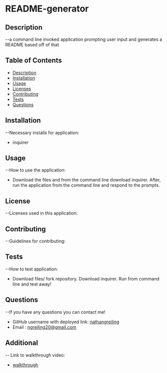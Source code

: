 # README-generator
 ## Description
  --a command line invoked application prompting user input and generates a README based off of that
  
  ## Table of Contents
  - [Description](#description)
  - [Installation](#installation)
  - [Usage](#usage)
  - [Licenses](#license)
  - [Contributing](#contributing)
  - [Tests](#tests)
  - [Questions](#questions)

  ## Installation
  --Necessary installs for application:
  - inquirer

  ## Usage
  --How to use the application:
  - Download the files and from the command line download inquirer. After, run the application from the command line and respond to the prompts.

  ## License
  --Licenses used in this application:

  ## Contributing
  --Guidelines for contributing:

  ## Tests
  --How to test application:
  - Download files/ fork repository. Download inquirer. Run from command line and test away!
  ## Questions
  --If you have any questions you can contact me!

  - GitHub username with deployed link: [nathangreiling](https://github.com/nathangreiling)
  - Email : ngreiling20@gmail.com

  ## Additional 
  -- Link to walkthrough video:
  - [walkthrough](https://drive.google.com/file/d/1x_-HyAG2_tYsZ3SGuXBAaiY4XInX-j8M/view)
